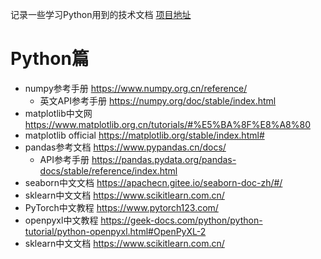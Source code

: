 记录一些学习Python用到的技术文档 [项目地址](https://github.com/zenithfalco/Learning-Files)
# Python篇
- numpy参考手册 <https://www.numpy.org.cn/reference/>
  - 英文API参考手册 <https://numpy.org/doc/stable/index.html>
- matplotlib中文网 <https://www.matplotlib.org.cn/tutorials/#%E5%BA%8F%E8%A8%80>
- matplotlib official <https://matplotlib.org/stable/index.html#>
- pandas参考文档 <https://www.pypandas.cn/docs/>
  - API参考手册 <https://pandas.pydata.org/pandas-docs/stable/reference/index.html> 
- seaborn中文文档 <https://apachecn.gitee.io/seaborn-doc-zh/#/>
- sklearn中文文档 <https://www.scikitlearn.com.cn/>
- PyTorch中文教程 <https://www.pytorch123.com/>
- openpyxl中文教程 <https://geek-docs.com/python/python-tutorial/python-openpyxl.html#OpenPyXL-2>
- sklearn中文文档 <https://www.scikitlearn.com.cn/>
